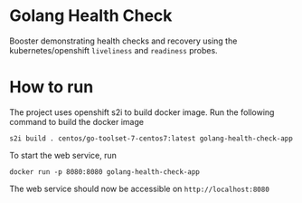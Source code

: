# Golang Health Check
Booster demonstrating health checks and recovery using the kubernetes/openshift
`liveliness` and `readiness` probes.


# How to run
The project uses openshift s2i to build docker image. Run the following command
to build the docker image

```s2i build . centos/go-toolset-7-centos7:latest golang-health-check-app```

To start the web service, run

```docker run -p 8080:8080 golang-health-check-app```

The web service should now be accessible on `http://localhost:8080`
